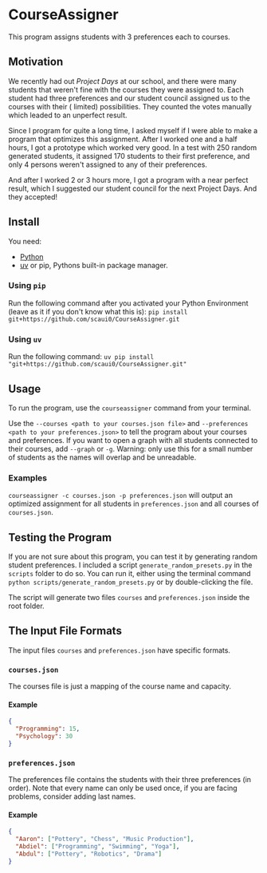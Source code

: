 # CourseAssigner

This program assigns students with 3 preferences each to courses.

## Motivation

We recently had out *Project Days* at our school, and there were many students that weren't fine with the courses they
were assigned to. Each student had three preferences and our student council assigned us to the courses with their (
limited) possibilities. They counted the votes manually which leaded to an unperfect result.

Since I program for quite a long time, I asked myself if I were able to make a program that optimizes this assignment.
After I worked one and a half hours, I got a prototype which worked very good. In a test with 250 random generated
students, it assigned 170 students to their first preference, and only 4 persons weren't assigned to any of their
preferences.

And after I worked 2 or 3 hours more, I got a program with a near perfect result, which I suggested our student council
for the next Project Days. And they accepted!

## Install

You need:

* [Python](https://python.org)
* [uv](https://docs.astral.sh/uv/) or pip, Pythons built-in package manager.

### Using `pip`

Run the following command after you activated your Python Environment (leave as it if you don't know what this is):
`pip install git+https://github.com/scaui0/CourseAssigner.git`

### Using `uv`

Run the following command:
`uv pip install "git+https://github.com/scaui0/CourseAssigner.git"`

## Usage

To run the program, use the `courseassigner` command from your terminal.

Use the `--courses <path to your courses.json file>` and `--preferences <path to your preferences.json>` to tell the
program about your courses and preferences. If you want to open a graph with all students connected to their courses,
add `--graph` or `-g`. Warning: only use this for a small number of students as the names will overlap and be
unreadable.

### Examples

`courseassigner -c courses.json -p preferences.json` will output an optimized assignment for all students in
`preferences.json` and all courses of `courses.json`.

## Testing the Program

If you are not sure about this program, you can test it by generating random student preferences. I included a script
`generate_random_presets.py` in the `scripts` folder to do so. You can run it, either using the terminal command
`python scripts/generate_random_presets.py` or by double-clicking the file.

The script will generate two files `courses` and `preferences.json` inside the root folder.

## The Input File Formats

The input files `courses` and `preferences.json` have specific formats.

### `courses.json`

The courses file is just a mapping of the course name and capacity.

#### Example

```json
{
  "Programming": 15,
  "Psychology": 30
}
```

### `preferences.json`

The preferences file contains the students with their three preferences (in order). Note that every name can only be
used once, if you are facing problems, consider adding last names.

#### Example

```json
{
  "Aaron": ["Pottery", "Chess", "Music Production"],
  "Abdiel": ["Programming", "Swimming", "Yoga"],
  "Abdul": ["Pottery", "Robotics", "Drama"]
}
```
